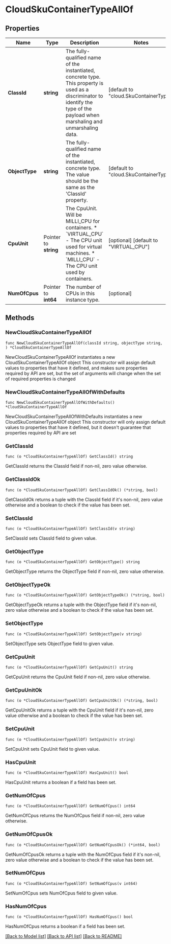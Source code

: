 # CloudSkuContainerTypeAllOf

## Properties

Name | Type | Description | Notes
------------ | ------------- | ------------- | -------------
**ClassId** | **string** | The fully-qualified name of the instantiated, concrete type. This property is used as a discriminator to identify the type of the payload when marshaling and unmarshaling data. | [default to "cloud.SkuContainerType"]
**ObjectType** | **string** | The fully-qualified name of the instantiated, concrete type. The value should be the same as the &#39;ClassId&#39; property. | [default to "cloud.SkuContainerType"]
**CpuUnit** | Pointer to **string** | The CpuUnit. Will be MILLI_CPU for containers. * &#x60;VIRTUAL_CPU&#x60; - The CPU unit used for virtual machines. * &#x60;MILLI_CPU&#x60; - The CPU unit used by containers. | [optional] [default to "VIRTUAL_CPU"]
**NumOfCpus** | Pointer to **int64** | The number of CPUs in this instance type. | [optional] 

## Methods

### NewCloudSkuContainerTypeAllOf

`func NewCloudSkuContainerTypeAllOf(classId string, objectType string, ) *CloudSkuContainerTypeAllOf`

NewCloudSkuContainerTypeAllOf instantiates a new CloudSkuContainerTypeAllOf object
This constructor will assign default values to properties that have it defined,
and makes sure properties required by API are set, but the set of arguments
will change when the set of required properties is changed

### NewCloudSkuContainerTypeAllOfWithDefaults

`func NewCloudSkuContainerTypeAllOfWithDefaults() *CloudSkuContainerTypeAllOf`

NewCloudSkuContainerTypeAllOfWithDefaults instantiates a new CloudSkuContainerTypeAllOf object
This constructor will only assign default values to properties that have it defined,
but it doesn't guarantee that properties required by API are set

### GetClassId

`func (o *CloudSkuContainerTypeAllOf) GetClassId() string`

GetClassId returns the ClassId field if non-nil, zero value otherwise.

### GetClassIdOk

`func (o *CloudSkuContainerTypeAllOf) GetClassIdOk() (*string, bool)`

GetClassIdOk returns a tuple with the ClassId field if it's non-nil, zero value otherwise
and a boolean to check if the value has been set.

### SetClassId

`func (o *CloudSkuContainerTypeAllOf) SetClassId(v string)`

SetClassId sets ClassId field to given value.


### GetObjectType

`func (o *CloudSkuContainerTypeAllOf) GetObjectType() string`

GetObjectType returns the ObjectType field if non-nil, zero value otherwise.

### GetObjectTypeOk

`func (o *CloudSkuContainerTypeAllOf) GetObjectTypeOk() (*string, bool)`

GetObjectTypeOk returns a tuple with the ObjectType field if it's non-nil, zero value otherwise
and a boolean to check if the value has been set.

### SetObjectType

`func (o *CloudSkuContainerTypeAllOf) SetObjectType(v string)`

SetObjectType sets ObjectType field to given value.


### GetCpuUnit

`func (o *CloudSkuContainerTypeAllOf) GetCpuUnit() string`

GetCpuUnit returns the CpuUnit field if non-nil, zero value otherwise.

### GetCpuUnitOk

`func (o *CloudSkuContainerTypeAllOf) GetCpuUnitOk() (*string, bool)`

GetCpuUnitOk returns a tuple with the CpuUnit field if it's non-nil, zero value otherwise
and a boolean to check if the value has been set.

### SetCpuUnit

`func (o *CloudSkuContainerTypeAllOf) SetCpuUnit(v string)`

SetCpuUnit sets CpuUnit field to given value.

### HasCpuUnit

`func (o *CloudSkuContainerTypeAllOf) HasCpuUnit() bool`

HasCpuUnit returns a boolean if a field has been set.

### GetNumOfCpus

`func (o *CloudSkuContainerTypeAllOf) GetNumOfCpus() int64`

GetNumOfCpus returns the NumOfCpus field if non-nil, zero value otherwise.

### GetNumOfCpusOk

`func (o *CloudSkuContainerTypeAllOf) GetNumOfCpusOk() (*int64, bool)`

GetNumOfCpusOk returns a tuple with the NumOfCpus field if it's non-nil, zero value otherwise
and a boolean to check if the value has been set.

### SetNumOfCpus

`func (o *CloudSkuContainerTypeAllOf) SetNumOfCpus(v int64)`

SetNumOfCpus sets NumOfCpus field to given value.

### HasNumOfCpus

`func (o *CloudSkuContainerTypeAllOf) HasNumOfCpus() bool`

HasNumOfCpus returns a boolean if a field has been set.


[[Back to Model list]](../README.md#documentation-for-models) [[Back to API list]](../README.md#documentation-for-api-endpoints) [[Back to README]](../README.md)


